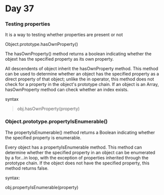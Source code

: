 # Day 37

### Testing properties

It is a way to testing whether properties are present or not

Object.prototype.hasOwnProperty()

The hasOwnProperty() method returns a boolean indicating whether the objext has the specified property as its own property.

All descendents of object inherit the hasOwnProperty method. This method can be used to determine whether an object has the specified property as a direct property of that object; unlike the in operator, this method does not check for a property in the object's prototype chain. If an object is an Array, hasOwnProperty method can check whether an index exists.

syntax
 > obj.hasOwnProperty(property)

### Object.prototype.propertyIsEnumerable()

The propertyIsEnumerable() method returns a Boolean indicating whether the specified property is enumerable.

Every object has a propertyIsEnumerable method. This method can determine whether the specified property in an object can be enumerated by a for...in loop, with the exception of properties inherited through the prototype chain. If the object does not have the specified property, this method returns false.

syntax:

obj.propertyIsEnumerable(property)